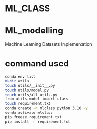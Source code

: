 # ML_CLASS
# ML_modelling
Machine Learning Datasets Implementation

# command used 
```bash
conda env list
mkdir utils
touch utils/__init__.py
touch utils/model.py
touch utils/all_utils.py
from utils.model import class
touch requirement.txt
conda create -n mlclass python 3.10 -y
conda activate mlclass
pip freeze requirement.txt
pip install -r requirement.txt

